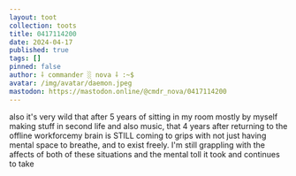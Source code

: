 ```yaml
---
layout: toot
collection: toots
title: 0417114200
date: 2024-04-17
published: true
tags: []
pinned: false
author: ⸸ commander ░ nova ⸸ :~$
avatar: /img/avatar/daemon.jpeg
mastodon: https://mastodon.online/@cmdr_nova/0417114200
---
```


also it's very wild that after 5 years of sitting in my room mostly by myself making stuff in second life and also music, that 4 years after returning to the offline workforcemy brain is STILL coming to grips with not just having mental space to breathe, and to exist freely. I'm still grappling with the affects of both of these situations and the mental toll it took and continues to take
